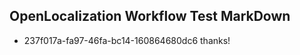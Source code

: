 ## OpenLocalization Workflow Test MarkDown
* 237f017a-fa97-46fa-bc14-160864680dc6 thanks!

<!--HONumber=Jul16_HO3-->



